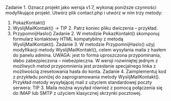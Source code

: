 Zadanie 1. Oznacz projekt jako wersja v1.7, wykonaj poniższe czynności modyfikujące projekt.
Utwórz plik contact.php i utwórz w nim trzy metody:
1. PokazKontakt()
2. WyslijMailKontakt() -> TIP 2. Patrz koniec pliku dwiczenia – przykład.
3. PrzypomnijHaslo()
Zadanie 2. W metodzie PokazKontakt() skomponuj formularz kontaktowy HTML kompatybilny z
metodą WyslijMailKontakt().
Zadanie 3. W metodzie PrzypomnijHaslo() użyj modyfikacji metody WyslijMailKontakt(), celem
wysyłania maila z hasłem do panelu admina. UWAGA: jest to forma uproszczona przypominania,
słabo zabezpieczona – niebezpieczna. W wersji rozwiniętej jednym z możliwych metod przypomnienia
jest przesłanie specjalnego linka z możliwością zresetowania hasła do konta.
Zadanie 4. Zaimplementuj kod z przykładu poniżej do zaprogramowania metody WyslijMailKontakt().
Przykład metody wysyłającej mail z użyciem standardowej poczty serwera:
TIP 3. Maila można wysyład również z pomocą połączenia się do IMAP lub SMTP z użyciem klasycznej
skrzynki pocztowej. 